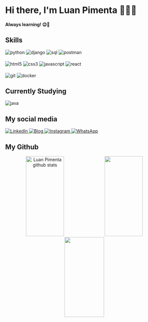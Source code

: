 # Hi there, I'm Luan Pimenta 👨‍💻😎
#### Always learning! 😉👋
## Skills
<div style="display: flex; flex-direction: column; gap: 20px;">
  <!-- Backend -->
  <div>
    <img alt="python" src="https://img.shields.io/badge/Python-14354C?style=for-the-badge&logo=python&logoColor=white">
    <img alt="django" src="https://img.shields.io/badge/django-%23092E20.svg?style=for-the-badge&logo=django&logoColor=white">
    <img alt="sql" src="https://img.shields.io/badge/SQL-336791?style=for-the-badge&logo=postgresql&logoColor=white">
    <img alt="postman" src="https://img.shields.io/badge/Postman-FF6C37?style=for-the-badge&logo=postman&logoColor=white">
  </div>

  <!-- Frontend -->
  <div>
    <img alt="html5" src="https://img.shields.io/badge/HTML5-E34F26?style=for-the-badge&logo=html5&logoColor=white">
    <img alt="css3" src="https://img.shields.io/badge/CSS3-1572B6?style=for-the-badge&logo=css3&logoColor=white">
    <img alt="javascript" src="https://img.shields.io/badge/JavaScript-323330?style=for-the-badge&logo=javascript&logoColor=F7DF1E">
    <img alt="react" src="https://img.shields.io/badge/React-20232A?style=for-the-badge&logo=react&logoColor=61DAFB">
  </div>

  <!-- Ferramentas de Desenvolvimento -->
  <div>
    <img alt="git" src="https://img.shields.io/badge/GIT-f05639?style=for-the-badge&logo=git&logoColor=white">
    <img alt="docker" src="https://img.shields.io/badge/Docker-2496ED?style=for-the-badge&logo=docker&logoColor=white">
  </div>
</div>

## Currently Studying
<div>
  <img alt="java" src="https://img.shields.io/badge/java-%23ED8B00.svg?style=for-the-badge&logo=openjdk&logoColor="white">
</div>

## My social media
<a href="https://www.linkedin.com/in/luan-pimenta-fernandes-ab027326a/" target="_blank">
  <img src="https://img.shields.io/badge/LinkedIn-0077B5?style=for-the-badge&logo=linkedin&logoColor=white" alt="LinkedIn">
</a>
<a href="https://www.luanpimenta.com/" target="_blank">
  <img src="https://img.shields.io/website?label=luanpimenta.com&style=for-the-badge&url=https://luanpimenta.com/" alt="Blog">
</a>
<a href="https://www.instagram.com/luanpimentadev/" target="_blank">
  <img src="https://img.shields.io/badge/Instagram-E4405F?style=for-the-badge&logo=instagram&logoColor=white" alt="Instagram">
</a>
<a href="https://wa.me/5583999990675" target="_blank">
  <img src="https://img.shields.io/badge/WhatsApp-25D366?style=for-the-badge&logo=whatsapp&logoColor=white" alt="WhatsApp">
</a>


## My Github
<div align="center">  
  <img width="49%" height="255px" src="https://github-readme-stats.vercel.app/api?username=pimentaluan&show_icons=true&count_private=true&hide_border=true&title_color=006aff&icon_color=006aff&text_color=006aff&bg_color=66000000" alt="Luan Pimenta github stats" /> 
  <img width="49%" height="255px" src="https://github-readme-stats.vercel.app/api/top-langs/?username=pimentaluan&layout=donut&hide_border=true&title_color=006aff&text_color=006aff&bg_color=66000000" />
  <img width="50%" height="255px" src="https://github-readme-streak-stats.herokuapp.com/?user=pimentaluan&theme=transparent&hide_border=true" />
</div>
